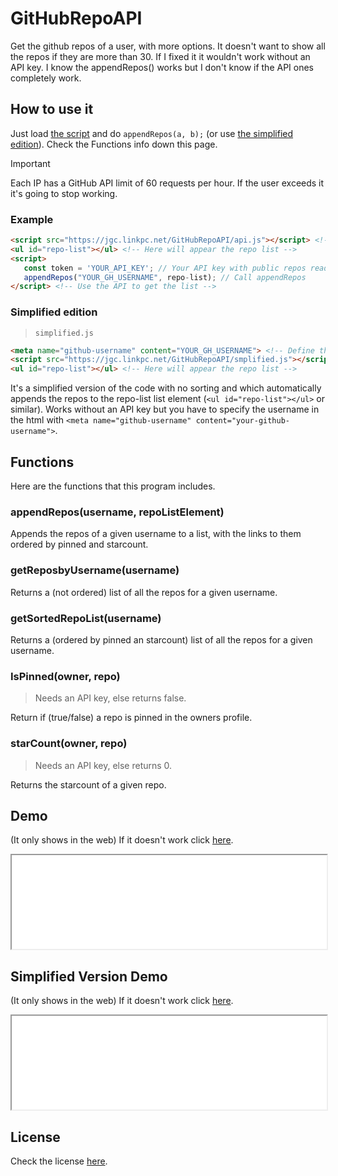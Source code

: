 # GitHubRepoAPI
Get the github repos of a user, with more options. It doesn't want to show all the repos if they are more than 30. If I fixed it it wouldn't work without an API key. I know the appendRepos() works but I don't know if the API ones completely work.

## How to use it
 Just load [the script](./api.js) and do `appendRepos(a, b);` (or use [the simplified edition](./#simplified-edition)). Check the Functions info down this page.

> [!IMPORTANT] 
> Each IP has a GitHub API limit of 60 requests per hour. If the user exceeds it it's going to stop working.

### Example
 ```html
 <script src="https://jgc.linkpc.net/GitHubRepoAPI/api.js"></script> <!-- Load the API -->
 <ul id="repo-list"></ul> <!-- Here will appear the repo list -->
 <script>
    const token = 'YOUR_API_KEY'; // Your API key with public repos read access
    appendRepos("YOUR_GH_USERNAME", repo-list); // Call appendRepos
</script> <!-- Use the API to get the list -->
 ```

### Simplified edition
> `simplified.js`

 ```html
 <meta name="github-username" content="YOUR_GH_USERNAME"> <!-- Define the user whose repos must be shown -->
 <script src="https://jgc.linkpc.net/GitHubRepoAPI/smplified.js"></script> <!-- Load the Simplified API -->
 <ul id="repo-list"></ul> <!-- Here will appear the repo list -->
 ```

It's a simplified version of the code with no sorting and which automatically appends the repos to the repo-list list element (`<ul id="repo-list"></ul>` or similar). Works without an API key but you have to specify the username in the html with `<meta name="github-username" content="your-github-username">`.

## Functions
Here are the functions that this program includes.

### appendRepos(username, repoListElement)
 Appends the repos of a given username to a list, with the links to them ordered by pinned and starcount.

### getReposbyUsername(username)
 Returns a (not ordered) list of all the repos for a given username.

### getSortedRepoList(username)
 Returns a (ordered by pinned an starcount) list of all the repos for a given username.

### IsPinned(owner, repo)
> Needs an API key, else returns false.

 Return if (true/false) a repo is pinned in the owners profile.

### starCount(owner, repo)
> Needs an API key, else returns 0.

 Returns the starcount of a given repo.

## Demo
(It only shows in the web) If it doesn't work click [here](./demo/).
 <iframe src="./demo/" width="100%" height="auto">Error loading the demo</iframe>

## Simplified Version Demo
(It only shows in the web) If it doesn't work click [here](./demo/simplified/).
 <iframe src="./demo/simplified/" width="100%" height="auto">Error loading the simpliified demo</iframe>

## License
Check the license [here](./LICENSE).
